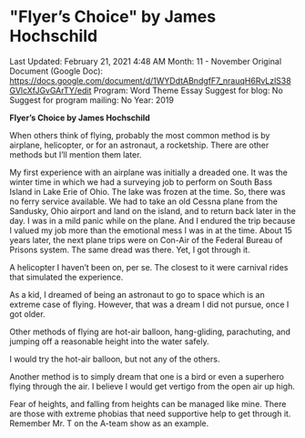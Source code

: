 # "Flyer’s Choice" by James Hochschild

Last Updated: February 21, 2021 4:48 AM
Month: 11 - November
Original Document (Google Doc): https://docs.google.com/document/d/1WYDdtABndgfF7_nrauqH6RvLzlS38GVlcXfJGvGArTY/edit
Program: Word Theme Essay
Suggest for blog: No
Suggest for program mailing: No
Year: 2019

**Flyer’s Choice by James Hochschild**

When others think of flying, probably the most common method is by airplane, helicopter, or for an astronaut, a rocketship. There are other methods but I’ll mention them later.

My first experience with an airplane was initially a dreaded one. It was the winter time in which we had a surveying job to perform on South Bass Island in Lake Erie of Ohio. The lake was frozen at the time. So, there was no ferry service available. We had to take an old Cessna plane from the Sandusky, Ohio airport and land on the island, and to return back later in the day. I was in a mild panic while on the plane. And I endured the trip because I valued my job more than the emotional mess I was in at the time. About 15 years later, the next plane trips were on Con-Air of the Federal Bureau of Prisons system. The same dread was there. Yet, I got through it.

A helicopter I haven’t been on, per se. The closest to it were carnival rides that simulated the experience.

As a kid, I dreamed of being an astronaut to go to space which is an extreme case of flying. However, that was a dream I did not pursue, once I got older.

Other methods of flying are hot-air balloon, hang-gliding, parachuting, and jumping off a reasonable height into the water safely.

I would try the hot-air balloon, but not any of the others.

Another method is to simply dream that one is a bird or even a superhero flying through the air. I believe I would get vertigo from the open air up high.

Fear of heights, and falling from heights can be managed like mine. There are those with extreme phobias that need supportive help to get through it. Remember Mr. T on the A-team show as an example.
